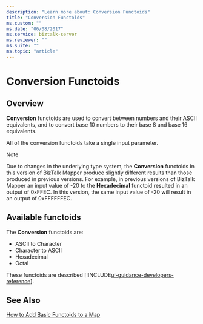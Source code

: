 ```yaml
---
description: "Learn more about: Conversion Functoids"
title: "Conversion Functoids"
ms.custom: ""
ms.date: "06/08/2017"
ms.service: biztalk-server
ms.reviewer: ""
ms.suite: ""
ms.topic: "article"
---
```

# Conversion Functoids

## Overview
**Conversion** functoids are used to convert between numbers and their ASCII equivalents, and to convert base 10 numbers to their base 8 and base 16 equivalents.  
  
 All of the conversion functoids take a single input parameter.  
  
> [!NOTE]
>  Due to changes in the underlying type system, the **Conversion** functoids in this version of BizTalk Mapper produce slightly different results than those produced in previous versions. For example, in previous versions of BizTalk Mapper an input value of -20 to the **Hexadecimal** functoid resulted in an output of 0xFFEC. In this version, the same input value of -20 will result in an output of 0xFFFFFFEC.  

## Available functoids  
 The **Conversion** functoids are: 

* ASCII to Character
* Character to ASCII
* Hexadecimal
* Octal

These functoids are described [!INCLUDE[ui-guidance-developers-reference](../includes/ui-guidance-developers-reference.md)]. 

## See Also  
 [How to Add Basic Functoids to a Map](../core/how-to-add-basic-functoids-to-a-map.md)   

